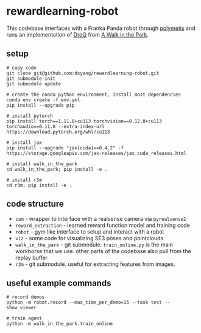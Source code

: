 # rewardlearning-robot

This codebase interfaces with a Franka Panda robot through [polymetis](https://facebookresearch.github.io/fairo/polymetis/) and runs an implementation of [DroQ](https://arxiv.org/pdf/2110.02034.pdf) from [A Walk in the Park](https://github.com/ikostrikov/walk_in_the_park).

## setup
```
# copy code
git clone git@github.com:dxyang/rewardlearning-robot.git
git submodule init
git submodule update

# create the conda python environment, install most dependencies
conda env create -f env.yml
pip install --upgrade pip

# install pytorch
pip install torch==1.11.0+cu113 torchvision==0.12.0+cu113 torchaudio==0.11.0 --extra-index-url https://download.pytorch.org/whl/cu113

# install jax
pip install --upgrade "jax[cuda]==0.4.2" -f https://storage.googleapis.com/jax-releases/jax_cuda_releases.html

# install walk_in_the_park
cd walk_in_the_park; pip install -e .

# install r3m
cd r3m; pip install -e .
```

## code structure

* `cam` - wrapper to interface with a realsense camera via `pyrealsense2`
* `reward_extraction` - learned reward function model and training code
* `robot` - gym like interface to setup and interact with a robot
* `viz` - some code for visualizing SE3 poses and pointclouds
* `walk_in_the_park` - git submodule. `train_online.py` is the main workhorse that we use. other parts of the codebase also pull from the replay buffer
* `r3m` - git submodule. useful for extracting features from images.

## useful example commands
```
# record demos
python -m robot.record --max_time_per_demo=15 --task test --show_viewer

# train agent
python -m walk_in_the_park.train_online
```


